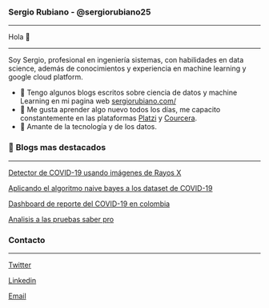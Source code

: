 
### Sergio Rubiano - @sergiorubiano25

---

Hola 👋

---

Soy Sergio, profesional en ingeniería sistemas, con habilidades en data science, además de conocimientos y experiencia en machine learning y google cloud platform.

- 📝 Tengo algunos blogs escritos sobre ciencia de datos y machine Learning en mi pagina web [sergiorubiano.com/](https://sergiorubiano.com/)
- 🚀 Me gusta aprender algo nuevo todos los días, me capacito constantemente en las plataformas [Platzi](https://platzi.com) y [Courcera](https://www.coursera.org/).
- 🤖 Amante de la tecnología y de los datos.



### 🌟 **Blogs mas destacados**

---

[Detector de COVID-19 usando imágenes de Rayos X](https://sergiorubiano.com/dectector-de-coronavirus-usando-imagenes-rayos-x)

[Aplicando el algoritmo naive bayes a los dataset de COVID-19](https://sergiorubiano.com/algoritmo-naive-bayes-coronavirus)

[Dashboard de reporte del COVID-19 en colombia](https://sergiorubiano.com/reporte-covid-19-colombia)

[Analisis a las pruebas saber pro](https://sergiorubiano.com/analizando-prueba-saber-pro)

### Contacto

---

[Twitter](https://twitter.com/sergiorubiano25)

[Linkedin](https://www.linkedin.com/in/sergio-rubiano-99b7a6186/)

[Email](mailto:sergioandresrubiano25@gmail.com)
